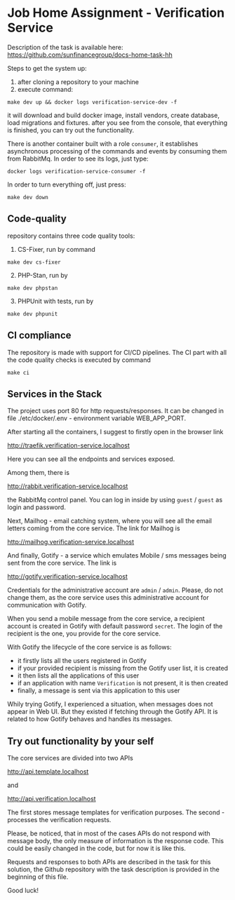 # Job Home Assignment - Verification Service

Description of the task is available here: https://github.com/sunfinancegroup/docs-home-task-hh

Steps to get the system up:

1. after cloning a repository to your machine
2. execute command:
```
make dev up && docker logs verification-service-dev -f
```
it will download and build docker image, install vendors, create database, load migrations and fixtures.
after you see from the console, that everything is finished, you can try out the functionality.

There is another container built with a role `consumer`, it establishes asynchronous processing
of the commands and events by consuming them from RabbitMq. In order to see its logs, just type:
```
docker logs verification-service-consumer -f
```

In order to turn everything off, just press:
```
make dev down
```

## Code-quality

repository contains three code quality tools:

1. CS-Fixer, run by command
```
make dev cs-fixer
```
2. PHP-Stan, run by
```
make dev phpstan
```
3. PHPUnit with tests, run by
```
make dev phpunit
```

## CI compliance

The repository is made with support for CI/CD pipelines.
The CI part with all the code quality checks is executed by command
```
make ci
```

## Services in the Stack

The project uses port 80 for http requests/responses. It can be changed in file
./etc/docker/.env - environment variable WEB_APP_PORT.

After starting all the containers, I suggest to firstly open in the browser link 

http://traefik.verification-service.localhost

Here you can see all the endpoints and services exposed.

Among them, there is

http://rabbit.verification-service.localhost

the RabbitMq control panel. You can log in inside by using `guest` / `guest` as login and password.

Next, Mailhog - email catching system, where you will see all the email letters coming from the core
service. The link for Mailhog is

http://mailhog.verification-service.localhost

And finally, Gotify - a service which emulates Mobile / sms messages being sent from the core service.
The link is

http://gotify.verification-service.localhost

Credentials for the administrative account are `admin` / `admin`. Please, do not change them, as the
core service uses this administrative account for communication with Gotify.

When you send a mobile message from the core service, a recipient account is created in Gotify with
default password `secret`. The login of the recipient is the one, you provide for the core service.

With Gotify the lifecycle of the core service is as follows:

- it firstly lists all the users registered in Gotify
- if your provided recipient is missing from the Gotify user list, it is created
- it then lists all the applications of this user
- if an application with name `Verification` is not present, it is then created
- finally, a message is sent via this application to this user

Whily trying Gotify, I experienced a situation, when messages does not appear in Web UI. But they
existed if fetching through the Gotify API. It is related to how Gotify behaves and handles its messages.

## Try out functionality by your self

The core services are divided into two APIs

http://api.template.localhost

and

http://api.verification.localhost

The first stores message templates for verification purposes. The second - processes the verification
requests.

Please, be noticed, that in most of the cases APIs do not respond with message body, the only measure
of information is the response code. This could be easily changed in the code, but for now it is like this.

Requests and responses to both APIs are described in the task for this solution, the Github repository
with the task description is provided in the beginning of this file.

Good luck!
